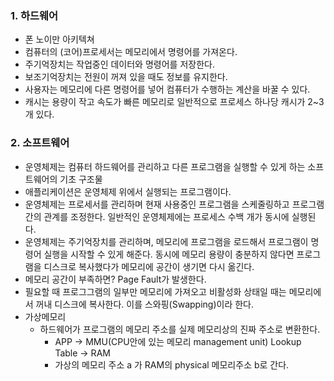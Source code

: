 ### 1. 하드웨어

- 폰 노이만 아키텍쳐
- 컴퓨터의 (코어)프로세서는 메모리에서 명령어를 가져온다. 
- 주기억장치는 작업중인 데이터와 명령어를 저장한다.
- 보조기억장치는 전원이 꺼져 있을 때도 정보를 유지한다.
- 사용자는 메모리에 다른 명령어를 넣어 컴퓨터가 수행하는 계산을 바꿀 수 있다.
- 캐시는 용량이 작고 속도가 빠른 메모리로 일반적으로 프로세스 하나당 캐시가 2~3개 있다.



### 2. 소프트웨어 

- 운영체제는 컴퓨터 하드웨어를 관리하고 다른 프로그램을 실행할 수 있게 하는 소프트웨어의 기초 구조물
- 애플리케이션은 운영체제 위에서 실행되는 프로그램이다.
- 운영체제는 프로세서를 관리하며 현재 사용중인 프로그램을 스케줄링하고 프로그램 간의 관계를 조정한다. 일반적인 운영체제에는 프로세스 수백 개가 동시에 실행된다.
- 운영체제는 주기억장치를 관리하며, 메모리에 프로그램을 로드해서 프로그램이 명령어 실행을 시작할 수 있게 해준다. 동시에 메모리 용량이 충분하지 않다면 프로그램을 디스크로 복사했다가 메모리에 공간이 생기면 다시 옮긴다.
- 메모리 공간이 부족하면? Page Fault가 발생한다. 
- 필요할 때 프로그그램의 일부만 메모리에 가져오고 비활성화 상태일 때는 메모리에서 꺼내 디스크에 복사한다. 이를 스와핑(Swapping)이라 한다.
- 가상메모리
  - 하드웨어가 프로그램의 메모리 주소를 실제 메모리상의 진짜 주소로 변환한다.
    - APP -> MMU(CPU안에 있는 메모리 management unit) Lookup Table -> RAM
    - 가상의 메모리 주소 a 가 RAM의 physical 메모리주소 b로 간다.